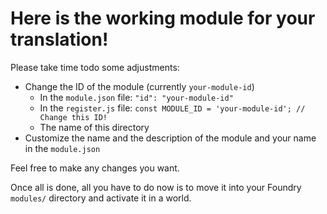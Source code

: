 # Here is the working module for your translation!

Please take time todo some adjustments:

* Change the ID of the module (currently `your-module-id`)
    * In the `module.json` file: `"id": "your-module-id"`
    * In the `register.js` file: `const MODULE_ID = 'your-module-id'; // Change this ID!`
    * The name of this directory
* Customize the name and the description of the module and your name in the `module.json`

Feel free to make any changes you want.

Once all is done, all you have to do now is to move it into your Foundry `modules/` directory and activate it in a
world.
